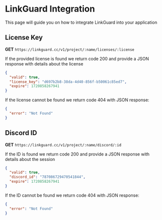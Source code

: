 # LinkGuard Integration
This page will guide you on how to integrate LinkGuard into your application

## License Key                                                    
**GET** `https://linkguard.cc/v1/project/:name/licenses/:license`

If the provided license is found we return code 200 and provide a JSON response with details about the license
```json
{
  "valid": true,
  "license_key": "d697b2b8-38da-4d40-856f-b50061c85ed7",
  "expire": 1720858267941
}
```

If the license cannot be found we return code 404 with JSON response:
```json
{
  "error": "Not Found"
}
```

## Discord ID                                                    
**GET** `https://linkguard.cc/v1/project/:name/discord/:id`

If the ID is found we return code 200 and provide a JSON response with details about the session
```json
{
  "valid": true,
  "discord_id": "787086729470541844",
  "expire": 1720858267941
}
```

If the ID cannot be found we return code 404 with JSON response:
```json
{
  "error": "Not Found"
}
```